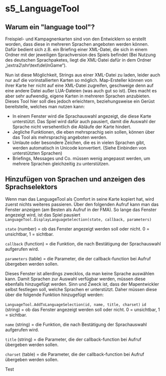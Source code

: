 # s5_LanguageTool

Warum ein "language tool"?
-----------

Freispiel- und Kampagnenkarten sind von den Entwicklern so erstellt worden, dass diese in mehreren Sprachen angeboten werden können. Dafür bedient sich z.B. ein Briefing einer XML-Datei, die sich in einem Ordner mit der jeweiligen Sprachversion des Spiels befindet (Bei Nutzung des deutschen Sprachpaketes, liegt die XML-Datei dafür in dem Ordner „\extra2\shr\text\de\InGame“).

Nun ist diese Möglichkeit, Strings aus einer XML-Datei zu laden, leider auch nur auf die vorinstallierten Karten so möglich. Map-Ersteller können von ihrer Karte her nicht auf eine XML-Datei zugreifen, geschweige denn auf eine andere Datei außer LUA-Dateien (was auch gut so ist). Dies macht es aber sehr aufwendig, eigene Karten in mehreren Sprachen anzubieten.
Dieses Tool hier soll dies jedoch erleichtern, beziehungsweise ein Gerüst bereitstelle, welches man nutzen kann:

* In einem Fenster wird die Sprachauswahl angezeigt, die diese Karte unterstützt. Das Spiel wird dafür auch pausiert, damit die Auswahl der Sprache nicht versehentlich die Abläufe der Karte hindert.
* Jegliche Funktionen, die eben mehrsprachig sein sollen, können über das Tool als mehrsprachig angeboten werden.
*	Umlaute oder besondere Zeichen, die es in vielen Sprachen gibt, werden automatisch in Unicode konvertiert. (Siehe Einbinden von unterstützten Sprachen)
* Briefings, Messages und Co. müssen wenig angepasst werden, um mehrere Sprachen gleichzeitig zu unterstützen.

Hinzufügen von Sprachen und anzeigen des Sprachselektors
-----------

Wenn man das LanguageTool als Comfort in seine Karte kopiert hat, wird zuerst nichts weiteres passieren. Über den folgenden Aufruf kann man das Fenster anzeigen (am Besten als Aufruf in der FMA). So lange das Fenster angezeigt wird, ist das Spiel pausiert
`LanguageTool.DisplayLanguageSelection(state, callback, parameters)`

`state` (number) = ob das Fenster angezeigt werden soll oder nicht. 0 = unsichtbar, 1 = sichtbar.

`callback` (function) = die Funktion, die nach Bestätigung der Sprachauswahl aufgerufen wird.

`parameters` (table) = die Parameter, die der callback-function bei Aufruf übergeben werden sollen.


Dieses Fenster ist allerdings zwecklos, da man keine Sprache auswählen kann.
Damit Sprachen zur Auswahl verfügbar werden, müssen diese ebenfalls hinzugefügt werden. Sinn und Zweck ist, dass der Mapentwickler selbst festlegen soll, welche Sprachen er unterstützt. Daher müssen diese über die folgende Funktion hinzugefügt werden:

`LanguageTool.AddToLanguageSelection(id, name, title, charset)`
`id` (string) = ob das Fenster angezeigt werden soll oder nicht. 0 = unsichtbar, 1 = sichtbar.

`name` (string) = die Funktion, die nach Bestätigung der Sprachauswahl aufgerufen wird.

`title` (string) = die Parameter, die der callback-function bei Aufruf übergeben werden sollen.

`charset` (table) = die Parameter, die der callback-function bei Aufruf übergeben werden sollen.

Test
